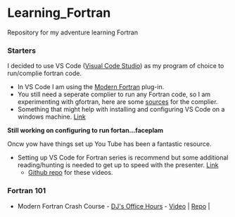 # Learning_Fortran
 Repository for my adventure learning Fortran


### Starters
I decided to use VS Code ([Visual Code Studio](hhttps://code.visualstudio.com/)) as my program of choice to run/complie fortran code.
* In VS Code I am using the [Modern Fortran](https://marketplace.visualstudio.com/items?itemName=krvajalm.linter-gfortran) plug-in.
* You still need a seperate complier to run any Fortran code, so I am experimenting with gfortran, here are some [sources](https://fortran-lang.org/learn/os_setup/install_gfortran#windows) for the complier. 
* Something that might help with installing and configuring VS Code on a windows machine. [Link](https://code.visualstudio.com/docs/cpp/config-mingw)

**Still working on configuring to run fortan...faceplam** 

Oncw yow have things set up You Tube has been a fantastic resource. 
* Setting up VS Code for Fortran series is recommend but some additional reading/hunting is needed to get up to speed with the presenter. [Link](https://youtu.be/MZZLhodCzRY)
    * [Github repo](https://github.com/llamm-de/VSCode_Fortran_Tutorial) for these videos.

### Fortran 101

* Modern Fortran Crash Course - [DJ's Office Hours](https://www.youtube.com/channel/UCX-uNb4Dpp-VB6_T-vYMjOA) - [Video](https://www.youtube.com/watch?v=05N6PecJw-E&t=143s) | [Repo](https://github.com/da-james/djs-office-hours) |